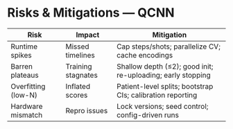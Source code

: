 # Risks & Mitigations — QCNN

| Risk | Impact | Mitigation |
|------|--------|------------|
| Runtime spikes | Missed timelines | Cap steps/shots; parallelize CV; cache encodings |
| Barren plateaus | Training stagnates | Shallow depth (≤2); good init; re-uploading; early stopping |
| Overfitting (low-N) | Inflated scores | Patient-level splits; bootstrap CIs; calibration reporting |
| Hardware mismatch | Repro issues | Lock versions; seed control; config-driven runs |
